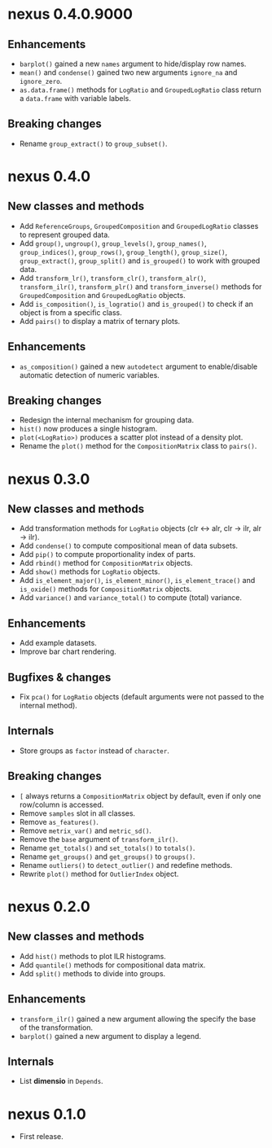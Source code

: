 # nexus 0.4.0.9000
## Enhancements
* `barplot()` gained a new `names` argument to hide/display row names.
* `mean()` and `condense()` gained two new arguments `ignore_na` and `ignore_zero`.
* `as.data.frame()` methods for `LogRatio` and `GroupedLogRatio` class return a `data.frame` with variable labels.

## Breaking changes
* Rename `group_extract()` to `group_subset()`.

# nexus 0.4.0
## New classes and methods
* Add `ReferenceGroups`, `GroupedComposition` and `GroupedLogRatio` classes to represent grouped data.
* Add `group()`, `ungroup()`, `group_levels()`, `group_names()`, `group_indices()`, `group_rows()`, `group_length()`, `group_size()`, `group_extract()`, `group_split()` and `is_grouped()` to work with grouped data.
* Add `transform_lr()`, `transform_clr()`, `transform_alr()`, `transform_ilr()`, `transform_plr()` and `transform_inverse()` methods for `GroupedComposition` and `GroupedLogRatio` objects.
* Add `is_composition()`, `is_logratio()` and `is_grouped()` to check if an object is from a specific class.
* Add `pairs()` to display a matrix of ternary plots.

## Enhancements
* `as_composition()` gained a new `autodetect` argument to enable/disable automatic detection of numeric variables.

## Breaking changes
* Redesign the internal mechanism for grouping data.
* `hist()` now produces a single histogram.
* `plot(<LogRatio>)` produces a scatter plot instead of a density plot.
* Rename the `plot()` method for the `CompositionMatrix` class to `pairs()`.

# nexus 0.3.0
## New classes and methods
* Add transformation methods for `LogRatio` objects (clr <-> alr, clr -> ilr, alr -> ilr).
* Add `condense()` to compute compositional mean of data subsets.
* Add `pip()` to compute proportionality index of parts.
* Add `rbind()` method for `CompositionMatrix` objects.
* Add `show()` methods for `LogRatio` objects.
* Add `is_element_major()`, `is_element_minor()`, `is_element_trace()` and `is_oxide()` methods for `CompositionMatrix` objects.
* Add `variance()` and `variance_total()` to compute (total) variance.

## Enhancements
* Add example datasets.
* Improve bar chart rendering.

## Bugfixes & changes
* Fix `pca()` for `LogRatio` objects (default arguments were not passed to the internal method).

## Internals
* Store groups as `factor` instead of `character`.

## Breaking changes
* `[` always returns a `CompositionMatrix` object by default, even if only one row/column is accessed.
* Remove `samples` slot in all classes.
* Remove `as_features()`.
* Remove `metrix_var()` and `metric_sd()`.
* Remove the `base` argument of `transform_ilr()`.
* Rename `get_totals()` and `set_totals()` to `totals()`.
* Rename `get_groups()` and `get_groups()` to `groups()`.
* Rename `outliers()` to `detect_outlier()` and redefine methods.
* Rewrite `plot()` method for `OutlierIndex` object.

# nexus 0.2.0
## New classes and methods
* Add `hist()` methods to plot ILR histograms.
* Add `quantile()` methods for compositional data matrix.
* Add `split()` methods to divide into groups.

## Enhancements
* `transform_ilr()` gained a new argument allowing the specify the base of the transformation.
* `barplot()` gained a new argument to display a legend.

## Internals
* List **dimensio** in `Depends`.

# nexus 0.1.0

* First release.
